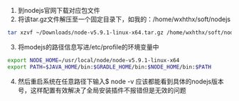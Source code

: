 1. 到nodejs官网下载对应包文件
2. 将该tar.gz文件解压至一个固定目录下，如我的：/home/wxhthx/soft/nodejs
```Bash
tar xzvf ~/Downloads/node-v5.9.1-linux-x64.tar.gz /home/wxhthx/soft/nodejs
```
3. 将modejs的路径信息写进/etc/profile的环境变量中
```Bash
export NODE_HOME=/usr/local/node/node-v5.9.1-linux-x64
export PATH=$JAVA_HOME/bin:$GRADLE_HOME/bin:$NODE_HOME/bin:$PATH
```
4. 然后重启系统在任意路径下输入$ node -v 应该都能看到具体的nodejs版本号，这样配置有效解决了全局安装插件不报错但是无效的问题
